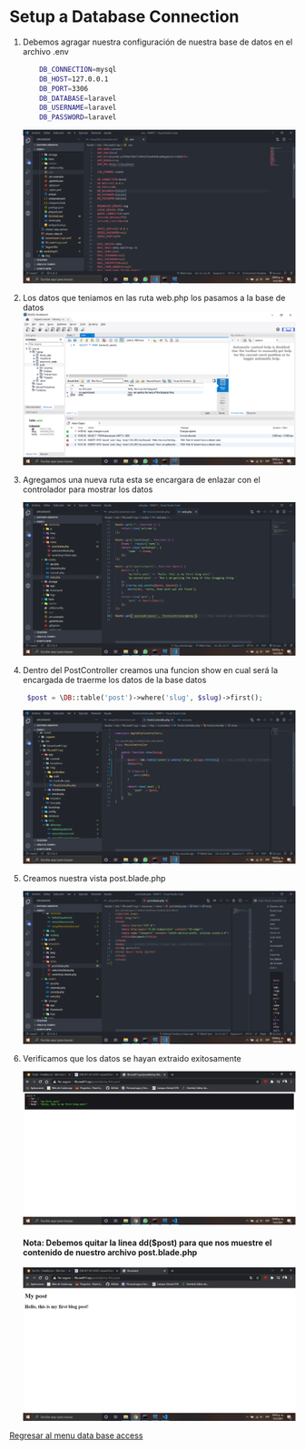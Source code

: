 # Setup a Database Connection

1.  Debemos agragar nuestra configuración de nuestra base de datos en el archivo .env

    ```bash
        DB_CONNECTION=mysql
        DB_HOST=127.0.0.1
        DB_PORT=3306
        DB_DATABASE=laravel
        DB_USERNAME=laravel
        DB_PASSWORD=laravel
    ```

    ![alt](../img/16.png "Setup a Database Connection")

2.  Los datos que teniamos en las ruta web.php los pasamos a la base de datos
    ![alt](../img/17.png "Setup a Database Connection")

3.  Agregamos una nueva ruta esta se encargara de enlazar con el controlador para mostrar los datos

    ![alt](../img/18.png "Setup a Database Connection")

4.  Dentro del PostController creamos una funcion show en cual será la encargada de traerme los datos de la base datos

    ```php
     $post = \DB::table('post')->where('slug', $slug)->first();
    ```

    ![alt](../img/19.png "Setup a Database Connection")

5.  Creamos nuestra vista post.blade.php

    ![alt](../img/22.png "Setup a Database Connection")

6.  Verificamos que los datos se hayan extraido exitosamente

    ![alt](../img/20.png "Setup a Database Connection")

    #### Nota: Debemos quitar la linea dd($post) para que nos muestre el contenido de nuestro archivo post.blade.php

    ![alt](../img/21.png "Setup a Database Connection")

[Regresar al menu data base access](./menuDbAccess.md)
